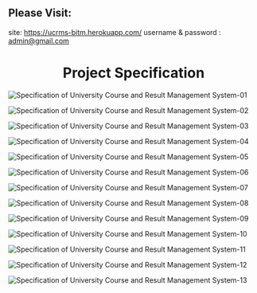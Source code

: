 ## Please Visit: 

site: https://ucrms-bitm.herokuapp.com/ 
username & password : admin@gmail.com

<div align="center">
  
# Project Specification

</div>

![Specification of University Course and Result Management System-01](https://user-images.githubusercontent.com/32363317/91577081-0d781480-e96a-11ea-9150-9d2910557dc4.png)

![Specification of University Course and Result Management System-02](https://user-images.githubusercontent.com/32363317/91577149-22ed3e80-e96a-11ea-9892-66e0c50e1bd4.png)

![Specification of University Course and Result Management System-03](https://user-images.githubusercontent.com/32363317/91577181-2aace300-e96a-11ea-85fd-02e2586cc697.png)

![Specification of University Course and Result Management System-04](https://user-images.githubusercontent.com/32363317/91577203-326c8780-e96a-11ea-809a-1ee1f5cda1d7.png)

![Specification of University Course and Result Management System-05](https://user-images.githubusercontent.com/32363317/91577236-3e584980-e96a-11ea-9a76-cc6fc2b0d166.png)

![Specification of University Course and Result Management System-06](https://user-images.githubusercontent.com/32363317/91577273-4adca200-e96a-11ea-8a88-53a1691d3d80.png)

![Specification of University Course and Result Management System-07](https://user-images.githubusercontent.com/32363317/91577295-5203b000-e96a-11ea-9b41-1a45f01103de.png)

![Specification of University Course and Result Management System-08](https://user-images.githubusercontent.com/32363317/91577318-58922780-e96a-11ea-99e3-f790cd7b3c01.png)

![Specification of University Course and Result Management System-09](https://user-images.githubusercontent.com/32363317/91577342-6051cc00-e96a-11ea-8856-a79455b13d89.png)

![Specification of University Course and Result Management System-10](https://user-images.githubusercontent.com/32363317/91577368-68aa0700-e96a-11ea-8568-607cdf93e7d2.png)

![Specification of University Course and Result Management System-11](https://user-images.githubusercontent.com/32363317/91577390-6f387e80-e96a-11ea-8703-92026abbaf93.png)

![Specification of University Course and Result Management System-12](https://user-images.githubusercontent.com/32363317/91577410-765f8c80-e96a-11ea-9420-1692b76db353.png)

![Specification of University Course and Result Management System-13](https://user-images.githubusercontent.com/32363317/91577432-7f505e00-e96a-11ea-8ad2-54ddf80930c4.png)

